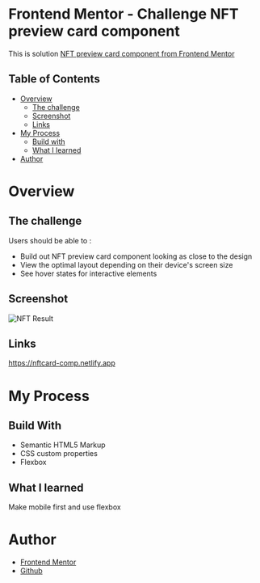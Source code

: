 # Frontend Mentor - Challenge NFT preview card component

This is solution [NFT preview card component from Frontend Mentor](https://www.frontendmentor.io/challenges/nft-preview-card-component-SbdUL_w0U)

## Table of Contents

- [Overview](#overview)
  - [The challenge](#the-challenge)
  - [Screenshot](#screenshot)
  - [Links](#links)
- [My Process](#my-process)
  - [Build with](#build-with)
  - [What I learned](#what-i-learned)
- [Author](#author)

# Overview

## The challenge

Users should be able to :

- Build out NFT preview card component looking as close to the design
- View the optimal layout depending on their device's screen size
- See hover states for interactive elements

## Screenshot

![NFT Result](https://user-images.githubusercontent.com/63044215/178649937-e0d52fbb-ad89-4de5-97bf-b5e8cf2a8849.png)

## Links

https://nftcard-comp.netlify.app

# My Process

## Build With

- Semantic HTML5 Markup
- CSS custom properties
- Flexbox

## What I learned

Make mobile first and use flexbox

# Author

- [Frontend Mentor](https://www.frontendmentor.io/profile/miftahuljna127)
- [Github](https://github.com/miftahuljna127)
